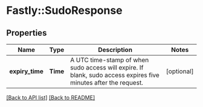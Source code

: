 # Fastly::SudoResponse

## Properties

| Name | Type | Description | Notes |
| ---- | ---- | ----------- | ----- |
| **expiry_time** | **Time** | A UTC time-stamp of when sudo access will expire. If blank, sudo access expires five minutes after the request. | [optional] |

[[Back to API list]](../../README.md#endpoints) [[Back to README]](../../README.md)

